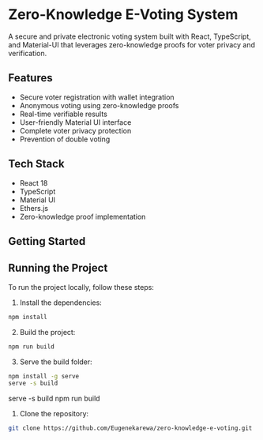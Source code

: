 # Zero-Knowledge E-Voting System

A secure and private electronic voting system built with React, TypeScript, and Material-UI that leverages zero-knowledge proofs for voter privacy and verification.

## Features

- Secure voter registration with wallet integration
- Anonymous voting using zero-knowledge proofs
- Real-time verifiable results
- User-friendly Material UI interface
- Complete voter privacy protection
- Prevention of double voting

## Tech Stack

- React 18
- TypeScript
- Material UI
- Ethers.js
- Zero-knowledge proof implementation

## Getting Started

## Running the Project

To run the project locally, follow these steps:

1. Install the dependencies:
```bash
npm install
```

2. Build the project:
```bash
npm run build
```

3. Serve the build folder:
```bash
npm install -g serve
serve -s build
```
serve -s build
npm run build

1. Clone the repository:
```bash
git clone https://github.com/Eugenekarewa/zero-knowledge-e-voting.git

